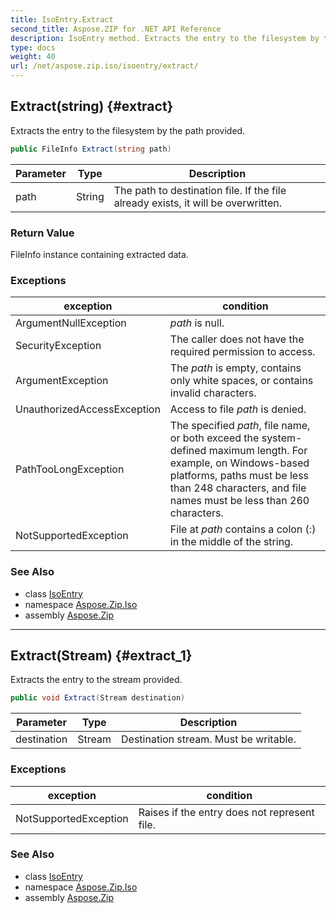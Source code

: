 ```yaml
---
title: IsoEntry.Extract
second_title: Aspose.ZIP for .NET API Reference
description: IsoEntry method. Extracts the entry to the filesystem by the path provided
type: docs
weight: 40
url: /net/aspose.zip.iso/isoentry/extract/
---
```

## Extract(string) {#extract}

Extracts the entry to the filesystem by the path provided.

```csharp
public FileInfo Extract(string path)
```

| Parameter | Type | Description |
| --- | --- | --- |
| path | String | The path to destination file. If the file already exists, it will be overwritten. |

### Return Value

FileInfo instance containing extracted data.

### Exceptions

| exception | condition |
| --- | --- |
| ArgumentNullException | *path* is null. |
| SecurityException | The caller does not have the required permission to access. |
| ArgumentException | The *path* is empty, contains only white spaces, or contains invalid characters. |
| UnauthorizedAccessException | Access to file *path* is denied. |
| PathTooLongException | The specified *path*, file name, or both exceed the system-defined maximum length. For example, on Windows-based platforms, paths must be less than 248 characters, and file names must be less than 260 characters. |
| NotSupportedException | File at *path* contains a colon (:) in the middle of the string. |

### See Also

* class [IsoEntry](../)
* namespace [Aspose.Zip.Iso](../../isoentry/)
* assembly [Aspose.Zip](../../../)

---

## Extract(Stream) {#extract_1}

Extracts the entry to the stream provided.

```csharp
public void Extract(Stream destination)
```

| Parameter | Type | Description |
| --- | --- | --- |
| destination | Stream | Destination stream. Must be writable. |

### Exceptions

| exception | condition |
| --- | --- |
| NotSupportedException | Raises if the entry does not represent file. |

### See Also

* class [IsoEntry](../)
* namespace [Aspose.Zip.Iso](../../isoentry/)
* assembly [Aspose.Zip](../../../)


